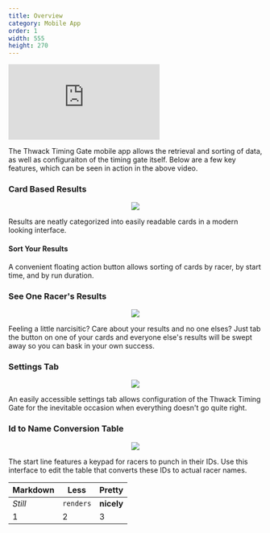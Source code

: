 ```yaml
---
title: Overview
category: Mobile App
order: 1
width: 555
height: 270
---
```


<div class="video_wrapper">
  <iframe src="https://www.youtube.com/embed/TYNzY31ogd4?rel=0&modestbranding=1&showinfo=0" frameborder="0" allowfullscreen></iframe>
</div>

The Thwack Timing Gate mobile app allows the retrieval and sorting of data, as well as configuraiton of the timing gate itself. Below are a few key features, which can be seen in action in the above video.

### Card Based Results
<p style="text-align: center;"><img src="/images/app/sortView.png" width="{{ page.width }}" height="{{ page.height }}"></p>
Results are neatly categorized into easily readable cards in a modern looking interface.

#### Sort Your Results
A convenient floating action button allows sorting of cards by racer, by start time, and by run duration.

### See One Racer's Results
<p style="text-align: center;"><img src="/images/app/oneRacerView.png" width="{{ page.width }}" height="{{ page.height }}"></p>

Feeling a little narcisitic? Care about your results and no one elses? Just tab the button on one of your cards and everyone else's results will be swept away so you can bask in your own success.

### Settings Tab
<p style="text-align: center;"><img src="/images/app/settingsView.png" width="{{ page.width }}" height="{{ page.height }}"></p>

An easily accessible settings tab allows configuration of the Thwack Timing Gate for the inevitable occasion when everything doesn't go quite right.

### Id to Name Conversion Table
<p style="text-align: center;"><img src="/images/app/idToNameTable.png" width="{{ page.width }}" height="{{ page.height }}"></p>

The start line features a keypad for racers to punch in their IDs. Use this interface to edit the table that converts these IDs to actual racer names.

Markdown | Less | Pretty
--- | --- | ---
*Still* | `renders` | **nicely**
1 | 2 | 3